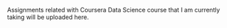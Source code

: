 Assignments related with Coursera Data Science course that I am currently taking will be uploaded here.
